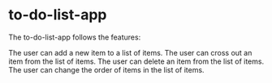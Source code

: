 # to-do-list-app
 The to-do-list-app follows the features:

The user can add a new item to a list of items. The user can cross out an item from the list of items. The user can delete an item from the list of items. The user can change the order of items in the list of items.
